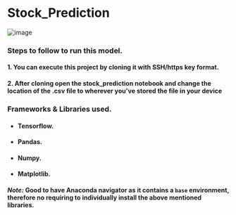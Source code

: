 # Stock_Prediction

![image](https://github.com/Brooklynn29/Stock_Prediction/assets/102893908/7b03430f-bd07-4b83-bae1-f73bcd0eb929)



### Steps to follow to run this model.
#### 1. You can execute this project by cloning it with SSH/https key format.
#### 2. After cloning open the stock_prediction notebook and change the location of the .csv file to wherever you've stored the file in your device

### Frameworks & Libraries used.
* #### Tensorflow.
* #### Pandas.  
* #### Numpy.
* #### Matplotlib.

#### *Note:* Good to have Anaconda navigator as it contains a `base` environment, therefore no requiring to individually install the above mentioned libraries. 

